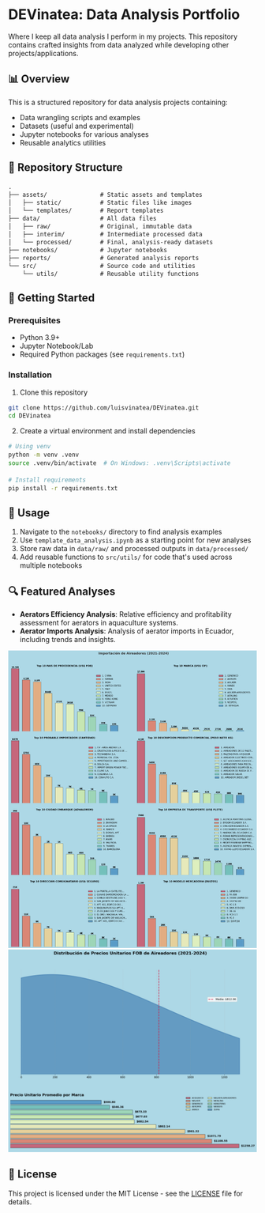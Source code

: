 # DEVinatea: Data Analysis Portfolio

Where I keep all data analysis I perform in my projects. This repository contains crafted insights from data analyzed while developing other projects/applications.

## 📊 Overview

This is a structured repository for data analysis projects containing:

- Data wrangling scripts and examples
- Datasets (useful and experimental)
- Jupyter notebooks for various analyses
- Reusable analytics utilities

## 📁 Repository Structure

```
.
├── assets/               # Static assets and templates
│   ├── static/           # Static files like images
│   └── templates/        # Report templates
├── data/                 # All data files
│   ├── raw/              # Original, immutable data
│   ├── interim/          # Intermediate processed data
│   └── processed/        # Final, analysis-ready datasets
├── notebooks/            # Jupyter notebooks
├── reports/              # Generated analysis reports
└── src/                  # Source code and utilities
    └── utils/            # Reusable utility functions
```

## 🚀 Getting Started

### Prerequisites

- Python 3.9+
- Jupyter Notebook/Lab
- Required Python packages (see `requirements.txt`)

### Installation

1. Clone this repository

```bash
git clone https://github.com/luisvinatea/DEVinatea.git
cd DEVinatea
```

2. Create a virtual environment and install dependencies

```bash
# Using venv
python -m venv .venv
source .venv/bin/activate  # On Windows: .venv\Scripts\activate

# Install requirements
pip install -r requirements.txt
```

## 📝 Usage

1. Navigate to the `notebooks/` directory to find analysis examples
2. Use `template_data_analysis.ipynb` as a starting point for new analyses
3. Store raw data in `data/raw/` and processed outputs in `data/processed/`
4. Add reusable functions to `src/utils/` for code that's used across multiple notebooks

## 🔍 Featured Analyses

- **Aerators Efficiency Analysis**: Relative efficiency and profitability assessment for aerators in aquaculture systems.
- **Aerator Imports Analysis**: Analysis of aerator imports in Ecuador, including trends and insights.
<img src="notebooks/plots/aerator_imports_2021_2024.png" alt="Aerator Analysis" width="1000">
<img src="notebooks/plots/aerator_fob_price.png" alt="Aerator Efficiency" width="1000">

## 📄 License

This project is licensed under the MIT License - see the [LICENSE](LICENSE) file for details.
